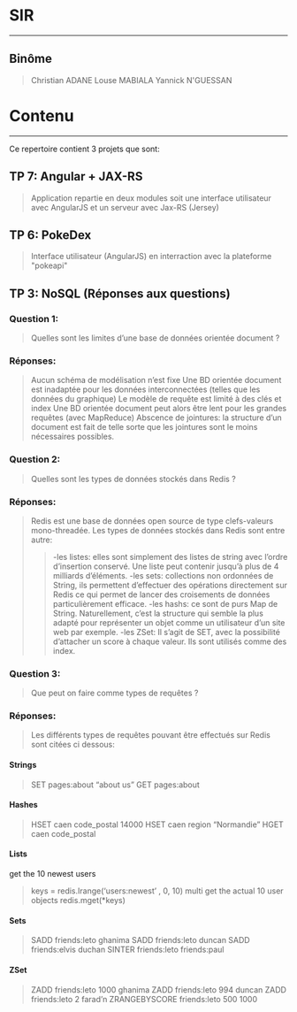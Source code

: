 # SIR
------------------

## Binôme

>Christian ADANE
>Louse MABIALA
>Yannick N'GUESSAN

# Contenu
------------------
Ce repertoire contient 3 projets que sont:

## TP 7: Angular + JAX-RS

>Application repartie en deux modules soit une interface utilisateur avec AngularJS et un serveur avec Jax-RS (Jersey)

## TP 6: PokeDex

>Interface utilisateur (AngularJS) en interraction avec la plateforme "pokeapi"

## TP 3: NoSQL (Réponses aux questions)

### Question 1: 
>Quelles sont les limites d’une base de données orientée document ?

### Réponses: 
>Aucun schéma de modélisation n’est fixe 
>Une BD orientée document est inadaptée pour les données interconnectées (telles que les données du graphique)
>Le modèle de requête est limité à des clés et index
>Une BD orientée document peut alors être lent pour les grandes requêtes (avec MapReduce)
>Abscence de jointures: la structure d’un document est fait de telle sorte que les jointures sont le moins nécessaires
>possibles.

### Question 2: 
>Quelles sont les types de données stockés dans Redis ?

### Réponses: 
>Redis est une base de données open source de type clefs-valeurs mono-threadée.
>Les types de données stockés dans Redis sont entre autre:
>>-les listes: elles sont simplement des listes de string avec l’ordre d’insertion conservé. Une liste peut contenir jusqu’à plus de 4 milliards d’éléments.
>>-les sets: collections non ordonnées de String, ils permettent d’effectuer des opérations directement sur Redis ce qui permet de lancer des croisements de données particulièrement efficace.
>>-les hashs: ce sont de purs Map de String. Naturellement, c’est la structure qui semble la plus adapté pour représenter un objet comme un utilisateur d’un site web par exemple.
>>-les ZSet: Il s’agit de SET, avec la possibilité d’attacher un score à chaque valeur. Ils sont utilisés comme des index.

### Question 3: 
>Que peut on faire comme types de requêtes ?

### Réponses: 
>Les différents types de requêtes pouvant être effectués sur Redis sont citées ci dessous:

#### Strings
>SET pages:about “about us”
>GET pages:about 

#### Hashes
>HSET caen code_postal 14000
>HSET caen region “Normandie”
>HGET caen code_postal

#### Lists
get the 10 newest users
>keys = redis.Irange(‘users:newest’ , 0, 10)
multi get the actual 10 user objects
>redis.mget(*keys)

#### Sets
>SADD friends:leto ghanima
>SADD friends:leto duncan
>SADD friends:elvis duchan
>SINTER friends:leto friends:paul

#### ZSet
>ZADD friends:leto 1000 ghanima
>ZADD friends:leto 994 duncan
>ZADD friends:leto 2 farad’n
>ZRANGEBYSCORE friends:leto 500 1000


